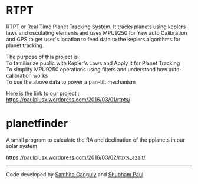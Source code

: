 # RTPT
RTPT or Real Time Planet Tracking System. It tracks planets using keplers laws and osculating elements and uses MPU9250 for Yaw auto Calibration and GPS to get user's location to feed data to the keplers algorithms for planet tracking.

The purpose of this project is : <br>
To familiarize public with Kepler's Laws and Apply it for Planet Tracking <br>
To simplify MPU9250 operations using filters and understand how auto-calibration works <br>
To use the above data to power a pan-tilt mechanism <br>

Here is the link to our project :
https://paulplusx.wordpress.com/2016/03/01/rtpts/

# planetfinder
A small program to calculate the 
RA and declination of the pplanets in our solar system

https://paulplusx.wordpress.com/2016/03/02/rtpts_azalt/

<hr>

Code developed by <a href="https://github.com/samhita-ganguly">Samhita Ganguly</a> and <a href="https://github.com/shubhampaul">Shubham Paul</a>
